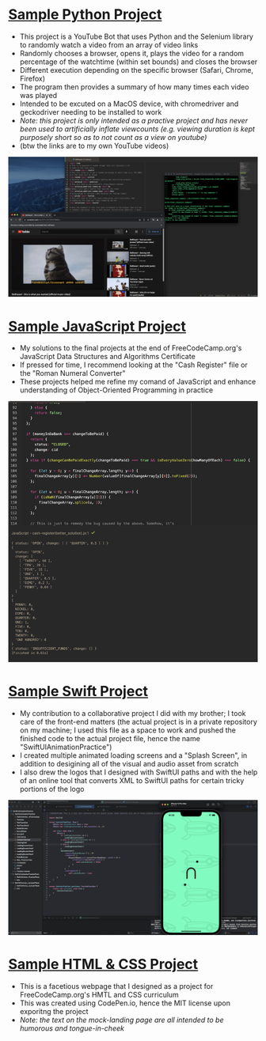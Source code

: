 # [Sample Python Project](https://github.com/DominiqueEberhard/Sample_Python_Project)
- This project is a YouTube Bot that uses Python and the Selenium library to randomly watch a video from an array of video links
- Randomly chooses a browser, opens it, plays the video for a random percentage of the watchtime (within set bounds) and closes the browser
- Different execution depending on the specific browser (Safari, Chrome, Firefox)
- The program then provides a summary of how many times each video was played
- Intended to be excuted on a MacOS device, with chromedriver and geckodriver needing to be installed to work
- *Note: this project is only intended as a practive project and has never been used to artificially inflate viewcounts (e.g. viewing duration is kept purposely short so as to not count as a view on youtube)*
- (btw the links are to my own YouTube videos)

![](https://github.com/DominiqueEberhard/DominiqueEberhard.github.io/blob/main/pictures/Python_Project_Pic.png)

# [Sample JavaScript Project](https://github.com/DominiqueEberhard/Sample_JavaScript_Projects)
- My solutions to the final projects at the end of FreeCodeCamp.org's JavaScript Data Structures and Algorithms Certificate
- If pressed for time, I recommend looking at the "Cash Register" file or the "Roman Numeral Converter"
- These projects helped me refine my comand of JavaScript and enhance understanding of Object-Oriented Programming in practice

![](https://github.com/DominiqueEberhard/DominiqueEberhard.github.io/blob/main/pictures/JavaScript_Project_Pic.png)

# [Sample Swift Project](https://github.com/DominiqueEberhard/Sample_Swift_Project)
- My contribution to a collaborative project I did with my brother; I took care of the front-end matters (the actual project is in a private repository on my machine; I used this file as a space to work and pushed the finished code to the actual project file, hence the name "SwiftUIAnimationPractice")
- I created multiple animated loading screens and a "Splash Screen", in addition to desigining all of the visual and audio asset from scratch
- I also drew the logos that I designed with SwiftUI paths and with the help of an online tool that converts XML to SwiftUI paths for certain tricky portions of the logo

![](https://github.com/DominiqueEberhard/DominiqueEberhard.github.io/blob/main/pictures/Swift_Project_Pic.png)

# [Sample HTML & CSS Project](https://github.com/DominiqueEberhard/Sample_HTML-CSS_Project)
- This is a facetious webpage that I designed as a project for FreeCodeCamp.org's HMTL and CSS curriculum
- This was created using CodePen.io, hence the MIT license upon exporitng the project
- *Note: the text on the mock-landing page are all intended to be humorous and tongue-in-cheek*

![]()
